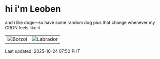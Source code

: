 # hi i'm Leoben

and i like dogs—so have some random dog pics that change whenever my CRON feels like it

|  |  |
|--------|----------|
| ![Borzoi](https://random-dog-vercel.vercel.app/api/random-borzoi?v=1761263406) | ![Labrador](https://random-dog-vercel.vercel.app/api/random-labrador?v=1761263406) |

Last updated: 2025-10-24 07:50 PHT
